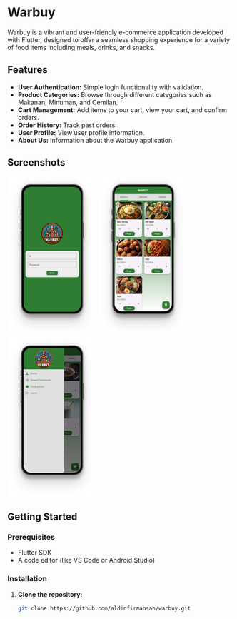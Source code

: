 # Warbuy

Warbuy is a vibrant and user-friendly e-commerce application developed with Flutter, designed to offer a seamless shopping experience for a variety of food items including meals, drinks, and snacks.

## Features

- **User Authentication:** Simple login functionality with validation.
- **Product Categories:** Browse through different categories such as Makanan, Minuman, and Cemilan.
- **Cart Management:** Add items to your cart, view your cart, and confirm orders.
- **Order History:** Track past orders.
- **User Profile:** View user profile information.
- **About Us:** Information about the Warbuy application.

## Screenshots

<img src="screenshots/a.jpg" width="200"/> <img src="screenshots/b.jpg" width="200"/> <img src="screenshots/c.jpg" width="200"/> 

## Getting Started

### Prerequisites

- Flutter SDK
- A code editor (like VS Code or Android Studio)

### Installation

1. **Clone the repository:**
   ```bash
   git clone https://github.com/aldinfirmansah/warbuy.git

